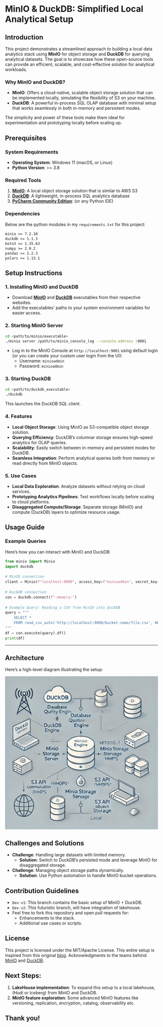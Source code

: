# **MinIO & DuckDB: Simplified Local Analytical Setup**

## **Introduction**

This project demonstrates a streamlined approach to building a local data analytics stack using **MinIO** for object storage and **DuckDB** for querying analytical datasets. The goal is to showcase how these open-source tools can provide an efficient, scalable, and cost-effective solution for analytical workloads.

### **Why MinIO and DuckDB?**
- **MinIO**: Offers a cloud-native, scalable object storage solution that can be implemented locally, simulating the flexibility of S3 on your machine.
- **DuckDB**: A powerful in-process SQL OLAP database with minimal setup that works seamlessly in both in-memory and persistent modes.

The simplicity and power of these tools make them ideal for experimentation and prototyping locally before scaling up.

## **Prerequisites**

### **System Requirements**
- **Operating System**: Windows 11 (macOS, or Linux)
- **Python Version**: >= 3.8

### **Required Tools**
1. **[MinIO](https://min.io)**: A local object storage solution that is similar to AWS S3
2. **[DuckDB](https://duckdb.org)**: A lightweight, in-process SQL analytics database
3. **[PyCharm Community Edition](https://www.jetbrains.com/pycharm/download/?section=windows)**: (or any Python IDE)

### **Dependencies**
Below are the python modules in my `requirements.txt` for this project:
```plaintext
minio >= 7.2.10
duckdb >= 1.1.3
boto3 >= 1.35.63
numpy >= 2.0.2
pandas >= 2.2.3
polars >= 1.13.1
```

## **Setup Instructions**

### **1. Installing MinIO and DuckDB**
- Download **[MinIO](https://dl.min.io/server/minio/release/windows-amd64/minio.exe)** and **[DuckDB](https://github.com/duckdb/duckdb/releases/download/v1.1.3/duckdb_cli-windows-amd64.zip)** executables from their respective websites.
- Add the executables' paths to your system environment variables for easier access.

### **2. Starting MinIO Server**
```bash
cd <path/to/minio/executable>
./minio server /path/to/minio_console_log --console-address :9001
```
- Log in to the MinIO Console at `http://localhost:9001` using default login (or you can create your custom user login from the UI):
  - Username: `minioadmin`
  - Password: `minioadmin`

### **3. Starting DuckDB**
```bash
cd <path/to/duckdb_executable>
./duckdb
```
This launches the DuckDB SQL client.

### **4. Features**
- **Local Object Storage**: Using MinIO as S3-compatible object storage solution.
- **Querying Efficiency**: DuckDB’s columnar storage ensures high-speed analytics for OLAP queries.
- **Scalability**: Easily switch between in-memory and persistent modes for DuckDB.
- **Seamless Integration**: Perform analytical queries both from memory or read directly from MinIO objects.

### 5. **Use Cases**
- **Local Data Exploration**: Analyze datasets without relying on cloud services.
- **Prototyping Analytics Pipelines**: Test workflows locally before scaling to cloud platforms.
- **Disaggregated Compute/Storage**: Separate storage (MinIO) and compute (DuckDB) layers to optimize resource usage.

## **Usage Guide**

### **Example Queries**
Here’s how you can interact with MinIO and DuckDB:
```python
from minio import Minio
import duckdb

# MinIO connection
client = Minio(f"localhost:9000", access_key=f"minioadmin", secret_key=f"minioadmin", secure=False)

# DuckDB connection
con = duckdb.connect(f":memory:")

# Example Query: Reading a CSV from MinIO into DuckDB
query = """
    SELECT * 
    FROM read_csv_auto('http://localhost:9000/bucket-name/file.csv', HEADER=True)
"""
df = con.execute(query).df()
print(df)
```

---

## **Architecture**
Here’s a high-level diagram illustrating the setup:

![Architecture Diagram](extras/Architecture_setup_v2.webp)


## **Challenges and Solutions**
- **Challenge**: Handling large datasets with limited memory.
  - **Solution**: Switch to DuckDB’s persisted mode and leverage MinIO for disaggregated storage.
- **Challenge**: Managing object storage paths dynamically.
  - **Solution**: Use Python automation to handle MinIO bucket operations.


## **Contribution Guidelines**
- `Dev-v1`: This branch contains the basic setup of MinIO + DuckDB.
- `Dev-v2`: This futuristic branch, will have integration of lakehouse.
- Feel free to fork this repository and open pull requests for:
  - Enhancements to the stack.
  - Additional use cases or scripts.


## **License**
This project is licensed under the MIT/Apache License. This entire setup is inspired from this original [blog](https://blog.min.io/duckdb-and-minio-for-a-modern-data-stack/). 
Acknowledgments to the teams behind [MinIO](https://min.io/docs/minio/linux/developers/python/API.html) and [DuckDB](https://duckdb.org/docs/sql/introduction).


## Next Steps:
1. **LakeHouse implementation**: To expand this setup to a local lakehouse, (Hudi or Iceberg) from MinIO and DuckDB.
2. **MinIO feature exploration**: Some advanced MinIO features like versioning, replication, encryption, catalog, observability etc. 


## Thank you!
